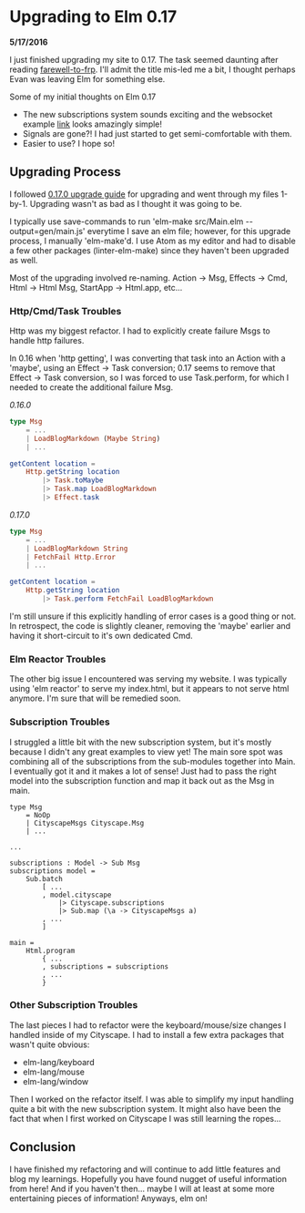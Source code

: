 Upgrading to Elm 0.17
============

**5/17/2016**

I just finished upgrading my site to 0.17. The task seemed daunting after reading [farewell-to-frp](http://elm-lang.org/blog/farewell-to-frp). I'll admit the title mis-led me a bit, I thought perhaps Evan was leaving Elm for something else.

Some of my initial thoughts on Elm 0.17

* The new subscriptions system sounds exciting and the websocket example [link](http://elm-lang.org/examples/websockets) looks amazingly simple!
* Signals are gone?! I had just started to get semi-comfortable with them.
* Easier to use? I hope so!

Upgrading Process
-----------------

I followed [0.17.0 upgrade guide](https://github.com/elm-lang/elm-platform/blob/master/upgrade-docs/0.17.md) for upgrading and went through my files 1-by-1. Upgrading wasn't as bad as I thought it was going to be.

I typically use save-commands to run 'elm-make src/Main.elm --output=gen/main.js' everytime I save an elm file; however, for this upgrade process, I manually 'elm-make'd. I use Atom as my editor and had to disable a few other packages (linter-elm-make) since they haven't been upgraded as well.

Most of the upgrading involved re-naming. Action -> Msg, Effects -> Cmd, Html -> Html Msg, StartApp -> Html.app, etc...

### Http/Cmd/Task Troubles ###
Http was my biggest refactor. I had to explicitly create failure Msgs to handle http failures.

In 0.16 when 'http getting', I was converting that task into an Action with a 'maybe', using an Effect -> Task conversion; 0.17 seems to remove that Effect -> Task conversion, so I was forced to use Task.perform, for which I needed to create the additional failure Msg.


*0.16.0*
```elm
type Msg
    = ...
    | LoadBlogMarkdown (Maybe String)
    | ...

getContent location =
    Http.getString location
        |> Task.toMaybe
        |> Task.map LoadBlogMarkdown
        |> Effect.task
```

*0.17.0*
```elm
type Msg
    = ...
    | LoadBlogMarkdown String
    | FetchFail Http.Error
    | ...

getContent location =
    Http.getString location
        |> Task.perform FetchFail LoadBlogMarkdown
```

I'm still unsure if this explicitly handling of error cases is a good thing or not. In retrospect, the code is slightly cleaner, removing the 'maybe' earlier and having it short-circuit to it's own dedicated Cmd.

### Elm Reactor Troubles ###
The other big issue I encountered was serving my website. I was typically using 'elm reactor' to serve my index.html, but it appears to not serve html anymore. I'm sure that will be remedied soon.

### Subscription Troubles ###
I struggled a little bit with the new subscription system, but it's mostly because I didn't any great examples to view yet! The main sore spot was combining all of the subscriptions from the sub-modules together into Main. I eventually got it and it makes a lot of sense! Just had to pass the right model into the subscription function and map it back out as the Msg in main.

```
type Msg
    = NoOp
    | CityscapeMsgs Cityscape.Msg
    | ...

...

subscriptions : Model -> Sub Msg
subscriptions model =
    Sub.batch
        [ ...
        , model.cityscape
            |> Cityscape.subscriptions
            |> Sub.map (\a -> CityscapeMsgs a)
        , ...
        ]

main =
    Html.program
        { ...
        , subscriptions = subscriptions
        , ...
        }
```

### Other Subscription Troubles ###
The last pieces I had to refactor were the keyboard/mouse/size changes I handled inside of my Cityscape. I had to install a few extra packages that wasn't quite obvious:

* elm-lang/keyboard
* elm-lang/mouse
* elm-lang/window

Then I worked on the refactor itself. I was able to simplify my input handling quite a bit with the new subscription system. It might also have been the fact that when I first worked on Cityscape I was still learning the ropes...

Conclusion
----------

I have finished my refactoring and will continue to add little features and blog my learnings. Hopefully you have found nugget of useful information from here! And if you haven't then... maybe I will at least at some more entertaining pieces of information! Anyways, elm on!
